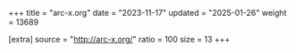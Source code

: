 +++
title = "arc-x.org"
date = "2023-11-17"
updated = "2025-01-26"
weight = 13689

[extra]
source = "http://arc-x.org/"
ratio = 100
size = 13
+++
